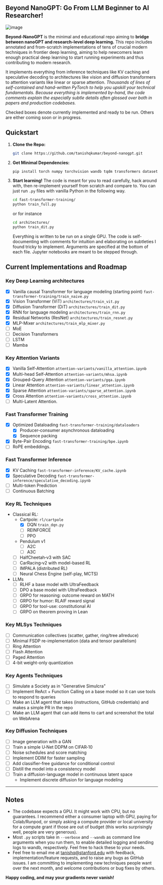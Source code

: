 ## Beyond NanoGPT: Go From LLM Beginner to AI Researcher!

![image](https://github.com/user-attachments/assets/b2943618-d5ed-468d-b792-d1cf4e0d6c6a)


**Beyond-NanoGPT** is the minimal and educational repo aiming to **bridge between nanoGPT and research-level deep learning.** 
This repo includes annotated and from-scratch implementations of tens of crucial modern techniques in frontier deep learning, aiming to help newcomers learn enough practical deep learning to start running experiments and thus contributing to modern research. 

It implements everything from inference techniques like KV caching and speculative decoding to 
architectures like vision and diffusion transformers to attention variants like linear or sparse attention. *Thousands of lines of 
self-contained and hand-written PyTorch to help you upskill your technical fundamentals. Because everything is 
implemented by-hand, the code comments explain the especially subtle
details often glossed over both in papers and production codebases.*

Checked boxes denote currently implemented and ready to be run. Others are either coming soon or in progress.

## Quickstart
1. **Clone the Repo:**
   ```bash
   git clone https://github.com/tanishqkumar/beyond-nanogpt.git
   ```
2. **Get Minimal Dependencies:**

   ```bash
   pip install torch numpy torchvision wandb tqdm transformers datasets diffusers matplotlib pillow jupyter
   ```

3. **Start learning!**
   The code is meant for you to read carefully, hack around with, then re-implement yourself from scratch and compare to. 
   You can just run `.py` files with vanilla Python in the following way. 
   ```bash
   cd fast-transformer-training/
   python train_full.py
   ``` 
   or for instance 
   ```bash 
   cd architectures/
   python train_dit.py
   ```
   Everything is written to be run on a single GPU. The code is self-documenting with comments for intuition and elaborating 
   on subtleties I found tricky to implement. 
   Arguments are specified at the bottom of each file. 
   Jupyter notebooks are meant to be stepped through.
   

## Current Implementations and Roadmap

### Key Deep Learning architectures
- [x] Vanilla causal Transformer for language modeling (starting point) `fast-transformer-training/train_naive.py`
- [x] Vision Transformer (ViT) `architectures/train_vit.py`
- [x] Diffusion Transformer (DiT) `architectures/train_dit.py`
- [x] RNN for language modeling `architectures/train_rnn.py` 
- [x] Residual Networks (ResNet) `architectures/train_resnet.py`
- [x] MLP-Mixer `architectures/train_mlp_mixer.py`
- [ ] MoE
- [ ] Decision Transformers
- [ ] LSTM
- [ ] Mamba

### Key Attention Variants
- [x] Vanilla Self-Attention `attention-variants/vanilla_attention.ipynb` 
- [x] Multi-head Self-Attention `attention-variants/mhsa.ipynb` 
- [x] Grouped-Query Attention `attention-variants/gqa.ipynb`
- [x] Linear Attention `attention-variants/linear_attention.ipynb` 
- [x] Sparse Attention `attention-variants/sparse_attention.ipynb`
- [x] Cross Attention `attention-variants/cross_attention.ipynb`
- [ ] Multi-Latent Attention. 

### Fast Transformer Training

- [x] Optimized Dataloading `fast-transformer-training/dataloaders` 
   - [x] Producer-consumer asynchronous dataloading 
   - [x] Sequence packing 
- [x] Byte-Pair Encoding `fast-transformer-training/bpe.ipynb`
- [ ] RoPE embeddings.

### Fast Transformer Inference

- [x] KV Caching `fast-transformer-inference/KV_cache.ipynb` 
- [x] Speculative Decoding `fast-transformer-inference/speculative_decoding.ipynb`
- [ ] Multi-token Prediction
- [ ] Continuous Batching 

### Key RL Techniques 
- Classical RL:
   - Cartpole: `rl/cartpole`
      - [x] DQN `train_dqn.py`
      - [ ] REINFORCE
      - [ ] PPO 
   - Pendulum v1
      - [ ] A2C
      - [ ] A3C
   - [ ] HalfCheetah‑v3 with SAC
   - [ ] CarRacing‑v2 with model-based RL
   - [ ] IMPALA (distributed RL)
   - [ ] Neural Chess Engine (self-play, MCTS)
- LLMs
   - [ ] RLHF a base model with UltraFeedback 
   - [ ] DPO a base model with UltraFeedback
   - [ ] GRPO for reasoning: outcome reward on MATH
   - [ ] GRPO for humor: RLAIF reward signal 
   - [ ] GRPO for tool-use: constitutional AI
   - [ ] GRPO on theorem proving in Lean

### Key MLSys Techniques 
- [ ] Communication collectives (scatter, gather, ring/tree allreduce)
- [ ] Minimal FSDP re-implementation (data and tensor parallelism)
- [ ] Ring Attention
- [ ] Flash Attention
- [ ] Paged Attention 
- [ ] 4-bit weight-only quantization

### Key Agents Techniques 
- [ ] Simulate a Society as in "Generative Simulcra"
- [ ] Implement ReAct + Function Calling on a base model so it can use tools to respond to queries
- [ ] Make an LLM agent that takes (instructions, GitHub credentials) and makes a simple PR in the repo
- [ ] Make an LLM agent that can add items to cart and screenshot the total on WebArena

### Key Diffusion Techniques 
- [ ] Image generation with a GAN
- [ ] Train a simple U‑Net DDPM on CIFAR‑10
- [ ] Noise schedules and score matching
- [ ] Implement DDIM for faster sampling
- [ ] Add classifier-free guidance for conditional control 
- [ ] Distill the model into a consistency model
- [ ] Train a diffusion-language model in continuous latent space
   - Implement discrete diffusion for language modeling 

---

## Notes

- The codebase expects a GPU. It might work with CPU, but no guarantees. 
I recommend either a consumer laptop with GPU, paying for Colab/Runpod, 
or simply asking a compute provider or local university for a compute grant if those are out of 
budget (this works surprisingly well, people are very generous). 
- Most `.py` scripts take in `--verbose` and `--wandb` as command line arguments when you run them, to enable detailed logging and sending logs to wandb, respectively. Feel free to hack these to your needs. 
- Feel free to email me at [tanishq@stanford.edu](mailto:tanishq@stanford.edu) with feedback, implementation/feature requests, 
and to raise any bugs as GitHub issues. I am committing to implementing new techniques people want over the next month, and 
welcome contributions or bug fixes by others. 

**Happy coding, and may your gradients never vanish!**
